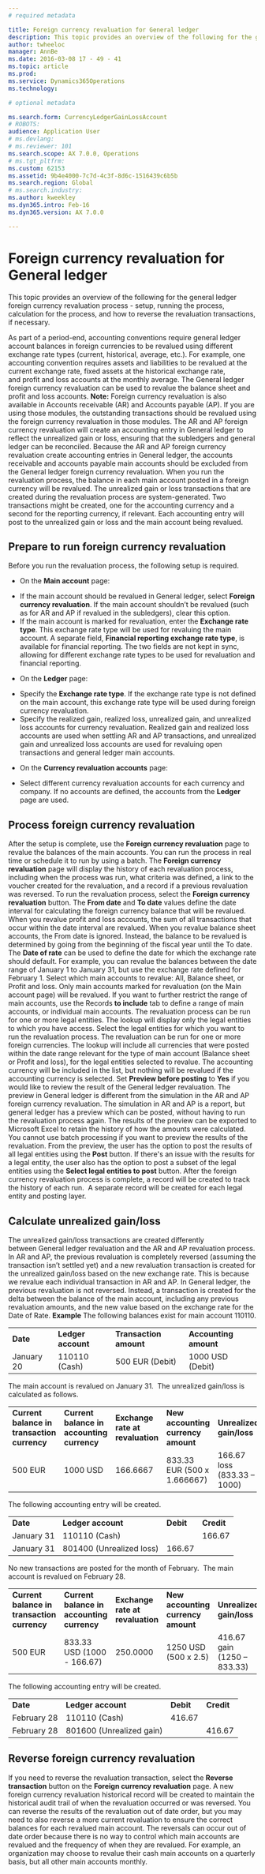 ```yaml
---
# required metadata

title: Foreign currency revaluation for General ledger
description: This topic provides an overview of the following for the general ledger foreign currency revaluation process -  setup, running the process, calculation for the process, and how to reverse the revaluation transactions, if necessary. 
author: twheeloc
manager: AnnBe
ms.date: 2016-03-08 17 - 49 - 41
ms.topic: article
ms.prod: 
ms.service: Dynamics365Operations
ms.technology: 

# optional metadata

ms.search.form: CurrencyLedgerGainLossAccount
# ROBOTS: 
audience: Application User
# ms.devlang: 
# ms.reviewer: 101
ms.search.scope: AX 7.0.0, Operations
# ms.tgt_pltfrm: 
ms.custom: 62153
ms.assetid: 9b4e4000-7c7d-4c3f-8d6c-1516439c6b5b
ms.search.region: Global
# ms.search.industry: 
ms.author: kweekley
ms.dyn365.intro: Feb-16
ms.dyn365.version: AX 7.0.0

---
```


# Foreign currency revaluation for General ledger

This topic provides an overview of the following for the general ledger foreign currency revaluation process -  setup, running the process, calculation for the process, and how to reverse the revaluation transactions, if necessary. 

As part of a period-end, accounting conventions require general ledger account balances in foreign currencies to be revalued using different exchange rate types (current, historical, average, etc.). For example, one accounting convention requires assets and liabilities to be revalued at the current exchange rate, fixed assets at the historical exchange rate, and profit and loss accounts at the monthly average. The General ledger foreign currency revaluation can be used to revalue the balance sheet and profit and loss accounts. **Note:** Foreign currency revaluation is also available in Accounts receivable (AR) and Accounts payable (AP). If you are using those modules, the outstanding transactions should be revalued using the foreign currency revaluation in those modules. The AR and AP foreign currency revaluation will create an accounting entry in General ledger to reflect the unrealized gain or loss, ensuring that the subledgers and general ledger can be reconciled. Because the AR and AP foreign currency revaluation create accounting entries in General ledger, the accounts receivable and accounts payable main accounts should be excluded from the General ledger foreign currency revaluation. When you run the revaluation process, the balance in each main account posted in a foreign currency will be revalued. The unrealized gain or loss transactions that are created during the revaluation process are system-generated. Two transactions might be created, one for the accounting currency and a second for the reporting currency, if relevant. Each accounting entry will post to the unrealized gain or loss and the main account being revalued.

## Prepare to run foreign currency revaluation
Before you run the revaluation process, the following setup is required.

-   On the **Main account** page:

<!-- -->

-   If the main account should be revalued in General ledger, select **Foreign currency revaluation**. If the main account shouldn’t be revalued (such as for AR and AP if revalued in the subledgers), clear this option.
-   If the main account is marked for revaluation, enter the **Exchange rate type**. This exchange rate type will be used for revaluing the main account. A separate field, **Financial reporting exchange rate type**, is available for financial reporting. The two fields are not kept in sync, allowing for different exchange rate types to be used for revaluation and financial reporting.

<!-- -->

-   On the **Ledger** page:

<!-- -->

-   Specify the **Exchange rate type**. If the exchange rate type is not defined on the main account, this exchange rate type will be used during foreign currency revaluation.
-   Specify the realized gain, realized loss, unrealized gain, and unrealized loss accounts for currency revaluation. Realized gain and realized loss accounts are used when settling AR and AP transactions, and unrealized gain and unrealized loss accounts are used for revaluing open transactions and general ledger main accounts.

<!-- -->

-   On the **Currency revaluation accounts** page:

<!-- -->

-   Select different currency revaluation accounts for each currency and company. If no accounts are defined, the accounts from the **Ledger** page are used.

## Process foreign currency revaluation
After the setup is complete, use the **Foreign currency revaluation** page to revalue the balances of the main accounts. You can run the process in real time or schedule it to run by using a batch. The **Foreign currency revaluation** page will display the history of each revaluation process, including when the process was run, what criteria was defined, a link to the voucher created for the revaluation, and a record if a previous revaluation was reversed. To run the revaluation process, select the **Foreign currency revaluation** button. The **From date** and **To date** values define the date interval for calculating the foreign currency balance that will be revalued. When you revalue profit and loss accounts, the sum of all transactions that occur within the date interval are revalued. When you revalue balance sheet accounts, the From date is ignored. Instead, the balance to be revalued is determined by going from the beginning of the fiscal year until the To date. The **Date of rate** can be used to define the date for which the exchange rate should default. For example, you can revalue the balances between the date range of January 1 to January 31, but use the exchange rate defined for February 1. Select which main accounts to revalue: All, Balance sheet, or Profit and loss. Only main accounts marked for revaluation (on the Main account page) will be revalued. If you want to further restrict the range of main accounts, use the Records **to include** tab to define a range of main accounts, or individual main accounts. The revaluation process can be run for one or more legal entities. The lookup will display only the legal entities to which you have access. Select the legal entities for which you want to run the revaluation process. The revaluation can be run for one or more foreign currencies. The lookup will include all currencies that were posted within the date range relevant for the type of main account (Balance sheet or Profit and loss), for the legal entities selected to revalue. The accounting currency will be included in the list, but nothing will be revalued if the accounting currency is selected. Set **Preview before posting** to **Yes** if you would like to review the result of the General ledger revaluation. The preview in General ledger is different from the simulation in the AR and AP foreign currency revaluation. The simulation in AR and AP is a report, but general ledger has a preview which can be posted, without having to run the revaluation process again. The results of the preview can be exported to Microsoft Excel to retain the history of how the amounts were calculated. You cannot use batch processing if you want to preview the results of the revaluation. From the preview, the user has the option to post the results of all legal entities using the **Post** button. If there's an issue with the results for a legal entity, the user also has the option to post a subset of the legal entities using the **Select legal entities to post** button. After the foreign currency revaluation process is complete, a record will be created to track the history of each run.  A separate record will be created for each legal entity and posting layer.

## Calculate unrealized gain/loss
The unrealized gain/loss transactions are created differently between General ledger revaluation and the AR and AP revaluation process. In AR and AP, the previous revaluation is completely reversed (assuming the transaction isn’t settled yet) and a new revaluation transaction is created for the unrealized gain/loss based on the new exchange rate. This is because we revalue each individual transaction in AR and AP. In General ledger, the previous revaluation is not reversed. Instead, a transaction is created for the delta between the balance of the main account, including any previous revaluation amounts, and the new value based on the exchange rate for the Date of Rate. **Example** The following balances exist for main account 110110.

|            |                    |                        |                       |
|------------|--------------------|------------------------|-----------------------|
| **Date**   | **Ledger account** | **Transaction amount** | **Accounting amount** |
| January 20 | 110110 (Cash)      | 500 EUR (Debit)        | 1000 USD (Debit)      |

The main account is revalued on January 31.  The unrealized gain/loss is calculated as follows.

|                                             |                                            |                                  |                                    |                             |
|---------------------------------------------|--------------------------------------------|----------------------------------|------------------------------------|-----------------------------|
| **Current balance in transaction currency** | **Current balance in accounting currency** | **Exchange rate at revaluation** | **New accounting currency amount** | **Unrealized gain/loss**    |
| 500 EUR                                     | 1000 USD                                   | 166.6667                         | 833.33 EUR (500 x 1.666667)        | 166.67 loss (833.33 – 1000) |

The following accounting entry will be created.

|            |                          |           |            |
|------------|--------------------------|-----------|------------|
| **Date**   | **Ledger account**       | **Debit** | **Credit** |
| January 31 | 110110 (Cash)            |           | 166.67     |
| January 31 | 801400 (Unrealized loss) | 166.67    |            |

No new transactions are posted for the month of February.  The main account is revalued on February 28.

|                                             |                                            |                                  |                                    |                             |
|---------------------------------------------|--------------------------------------------|----------------------------------|------------------------------------|-----------------------------|
| **Current balance in transaction currency** | **Current balance in accounting currency** | **Exchange rate at revaluation** | **New accounting currency amount** | **Unrealized gain/loss**    |
| 500 EUR                                     | 833.33 USD (1000 - 166.67)                 | 250.0000                         | 1250 USD (500 x 2.5)               | 416.67 gain (1250 – 833.33) |

The following accounting entry will be created.

|             |                          |           |            |
|-------------|--------------------------|-----------|------------|
| **Date**    | **Ledger account**       | **Debit** | **Credit** |
| February 28 | 110110 (Cash)            | 416.67    |            |
| February 28 | 801600 (Unrealized gain) |           | 416.67     |

## Reverse foreign currency revaluation
If you need to reverse the revaluation transaction, select the **Reverse transaction** button on the **Foreign currency revaluation** page. A new foreign currency revaluation historical record will be created to maintain the historical audit trail of when the revaluation occurred or was reversed. You can reverse the results of the revaluation out of date order, but you may need to also reverse a more current revaluation to ensure the correct balances for each revalued main account. The reversals can occur out of date order because there is no way to control which main accounts are revalued and the frequency of when they are revalued. For example, an organization may choose to revalue their cash main accounts on a quarterly basis, but all other main accounts monthly.

